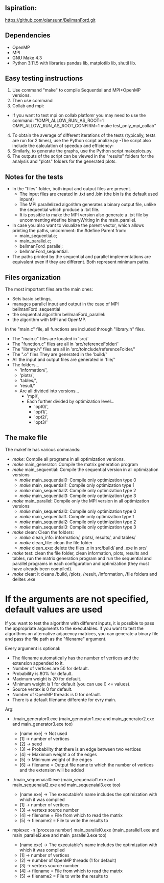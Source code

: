 ## Ispiration:
https://github.com/qiansunn/BellmanFord.git

## Dependencies
* OpenMP
* MPI
* GNU Make 4.3
* Python 3.11.5 with libraries pandas lib, matplotlib lib, shutil lib.


## Easy testing instructions
1.  Use command "make" to compile Sequential and MPI+OpenMP versions.
2.  Then use command
3. Collab and mpi: 
  - If you want to test mpi on collab platfomr you may need to use the command: "!OMPI_ALLOW_RUN_AS_ROOT=1 OMPI_ALLOW_RUN_AS_ROOT_CONFIRM=1 make test_only_mpi_collab"
4. To obtain the average of different iterations of the tests (typically, tests are run for 2 times), use the Python script analize.py -The script also include the calculation of speedup and efficiency-
5. Similarly, to generate the graphs, use the Python script makeplots.py.
6. The outputs of the script can be viewed in the "results" folders for the analysis and "plots" folders for the generated plots.

## Notes for the tests
 * In the "files" folder, both input and output files are present. 
   * The input files are created in .txt and .bin (the bin is the default used inpunt)
   * The MPI parallelized algorithm generates a binary output file, unlike the sequential which produce a .txt file. 
   *  It is possible to make the MPI version also generate a .txt file by uncommenting #define binaryWriting in the main_parallel.
 * In case you also want to visualize the parent vector, which allows printing the paths, uncomment: the #define Parent from:
   * main_sequential.c; 
   * main_parallel.c; 
   * bellmanFord_parallel;
   * bellmanFord_sequential.
 * The paths printed by the sequential and parallel implementations are equivalent even if they are different. Both represent minimum paths.


## Files organization 
The most important files are the main ones:
 * Sets basic settings,
 * manages parallel input and output in the case of MPI
bellmanFord_sequential  
 * the sequential algorithm
bellmanFord_parallel:
 * the algorithm with MPI and OpenMP.

In the "main.c" file, all functions are included through "library.h" files.
 * The "main.c" files are located in 'src/'
 * The "function.c" files are all in 'src/referenceFolder/'
 * The "library.h" files are all in 'src/toInclude/referenceFolder/'
 * The ".o" files They are generated in the 'build/'
 * All the input and output files are generated in 'file/'
 * The folders...
    - 'information/', 
    - 'plots/',
    - 'tables/', 
    - 'result/' 
    * Are all divided into versions... 
        - 'mpi/', 
        * Each further divided by optimization level... 
            - 'opt0/', 
            - 'opt1/', 
            - 'opt2/', 
            - 'opt3/'

## The make file
The makefile has various commands:
 * _make_: Compile all programs in all optimization versions.
 * _make_ main_generator: Compile the matrix generation program
 * _make_ main_sequential: Compile the sequential version in all optimization versions
    * _make_ main_sequential0: Compile only optimization type 0
    * _make_ main_sequential1: Compile only optimization type 1
    * _make_ main_sequential2: Compile only optimization type 2
    * _make_ main_sequential3: Compile only optimization type 3
 * _make_ main_parallel: Compile only the MPI version in all optimization versions
    * _make_ main_sequential0: Compile only optimization type 0
    * _make_ main_sequential1: Compile only optimization type 1
    * _make_ main_sequential2: Compile only optimization type 2
    * _make_ main_sequential3: Compile only optimization type 3
 * _make_ clean: Clean the folders: 
    * _make_ clean_info: information/, plots/, results/, and tables/
    * _make_ clean_file: clean the file folder 
    * _make_ clean_exe: delete the files .o in src/build/ and .exe in src/
 * _make_ test: clean the file folder, clean information, plots, results and tables, run the matrix generation program and run the sequential and parallel programs in each configuration and optimization (they must have already been compiled).  
 * _make_ clear: it cleans /build, /plots, /result, /information, /file folders and delites .exe


# If the arguments are not specified, default values are used
If you want to test the algorithm with different inputs, it is possible to pass the appropriate arguments to the executables.
If you want to test the algorithms on alternative adjacency matrices, you can generate a binary file and pass the file path as the "filename" argument.

Every argument is optional:
- The filename automatically has the number of vertices and the extension appended to it.
- Number of vertices are 50 for default.
- Probability is 80% for default.
- Maximum weight is 20 for default.
- Minimum weight is 1 for default (you can use 0 <= values).
- Source vertex is 0 for default.
- Number of OpenMP threads is 0 for default.
- There is a default filename differente for evry main.

Arg:
 * ./main_generator0.exe (main_generator1.exe and main_generator2.exe and main_generator3.exe too)
   * [name.exe] -> Not used
   * [1] -> number of vertices
   * [2] -> seed
   * [3] -> Probability that there is an edge between two vertices
   * [4] -> Maximum weight a of the edges
   * [5] -> Minimum weight of the edges
   * [6] -> filename = Output file name to which the number of vertices and the extension will be added

 * ./main_sequenaial0.exe (main_sequenaial1.exe and main_sequenaial2.exe and main_sequenaial3.exe too)
   * [name.exe] -> The executable's name includes the optimization with which it was compiled  
   * [1] -> number of vertices
   * [3] -> vertexs source number
   * [4] -> filename = File from which to read the matrix
   * [5] -> filename2 = File to write the results to

 * mpiexec -n [process number] main_parallel0.exe (main_parallel1.exe and main_parallel2.exe and main_parallel3.exe too)
   * [name.exe] -> The executable's name includes the optimization with which it was compiled  
   * [1] -> number of vertices
   * [2] -> number of OpenMP threads (1 for default)
   * [3] -> vertexs source number
   * [4] -> filename = File from which to read the matrix
   * [5] -> filename2 = File to write the results to

